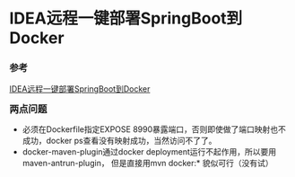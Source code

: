 # IDEA远程一键部署SpringBoot到Docker

### 参考
[IDEA远程一键部署SpringBoot到Docker](https://blog.csdn.net/mrlin6688/article/details/110522807)

<big>**两点问题**</big>

* 必须在Dockerfile指定EXPOSE 8990暴露端口，否则即使做了端口映射也不成功，docker ps查看没有映射成功，当然访问不了了。
* docker-maven-plugin通过docker deployment运行不起作用，所以要用maven-antrun-plugin，
但是直接用mvn docker:* 貌似可行（没有试）

